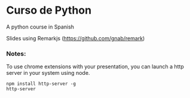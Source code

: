 # Curso de Python 

A python course in Spanish

Slides using Remarkjs (https://github.com/gnab/remark)

### Notes:
To use chrome extensions with your presentation, you can launch a http server in your system using node. 
````
npm install http-server -g
http-server
````
